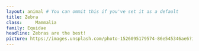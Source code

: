 ```yaml
---
layout: animal # You can ommit this if you've set it as a default
title: Zebra
class:     Mammalia
family: Equidae
headline: Zebras are the best!
picture: https://images.unsplash.com/photo-1526095179574-86e545346ae6?ixid=MXwxMjA3fDB8MHxwaG90by1wYWdlfHx8fGVufDB8fHw%3D&ixlib=rb-1.2.1&auto=format&fit=crop&w=1047&q=80
---
```

